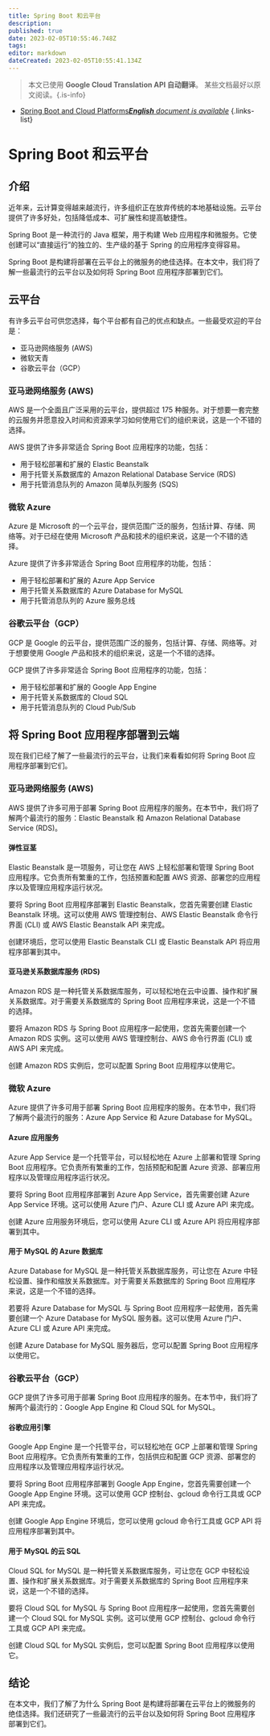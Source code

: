 ```yaml
---
title: Spring Boot 和云平台
description: 
published: true
date: 2023-02-05T10:55:46.748Z
tags: 
editor: markdown
dateCreated: 2023-02-05T10:55:41.134Z
---
```


> 本文已使用 **Google Cloud Translation API 自动翻译**。
某些文档最好以原文阅读。{.is-info}



- [Spring Boot and Cloud Platforms***English** document is available*](/en/Knowledge-base/Spring-Boot/spring-boot-and-cloud-platforms)
{.links-list}


# Spring Boot 和云平台

## 介绍

近年来，云计算变得越来越流行，许多组织正在放弃传统的本地基础设施。云平台提供了许多好处，包括降低成本、可扩展性和提高敏捷性。

Spring Boot 是一种流行的 Java 框架，用于构建 Web 应用程序和微服务。它使创建可以“直接运行”的独立的、生产级的基于 Spring 的应用程序变得容易。

Spring Boot 是构建将部署在云平台上的微服务的绝佳选择。在本文中，我们将了解一些最流行的云平台以及如何将 Spring Boot 应用程序部署到它们。

## 云平台

有许多云平台可供您选择，每个平台都有自己的优点和缺点。一些最受欢迎的平台是：

* 亚马逊网络服务 (AWS)
* 微软天青
* 谷歌云平台（GCP）

### 亚马逊网络服务 (AWS)

AWS 是一个全面且广泛采用的云平台，提供超过 175 种服务。对于想要一套完整的云服务并愿意投入时间和资源来学习如何使用它们的组织来说，这是一个不错的选择。

AWS 提供了许多非常适合 Spring Boot 应用程序的功能，包括：

* 用于轻松部署和扩展的 Elastic Beanstalk
* 用于托管关系数据库的 Amazon Relational Database Service (RDS)
* 用于托管消息队列的 Amazon 简单队列服务 (SQS)

### 微软 Azure

Azure 是 Microsoft 的一个云平台，提供范围广泛的服务，包括计算、存储、网络等。对于已经在使用 Microsoft 产品和技术的组织来说，这是一个不错的选择。

Azure 提供了许多非常适合 Spring Boot 应用程序的功能，包括：

* 用于轻松部署和扩展的 Azure App Service
* 用于托管关系数据库的 Azure Database for MySQL
* 用于托管消息队列的 Azure 服务总线

### 谷歌云平台（GCP）

GCP 是 Google 的云平台，提供范围广泛的服务，包括计算、存储、网络等。对于想要使用 Google 产品和技术的组织来说，这是一个不错的选择。

GCP 提供了许多非常适合 Spring Boot 应用程序的功能，包括：

* 用于轻松部署和扩展的 Google App Engine
* 用于托管关系数据库的 Cloud SQL
* 用于托管消息队列的 Cloud Pub/Sub

## 将 Spring Boot 应用程序部署到云端

现在我们已经了解了一些最流行的云平台，让我们来看看如何将 Spring Boot 应用程序部署到它们。

### 亚马逊网络服务 (AWS)

AWS 提供了许多可用于部署 Spring Boot 应用程序的服务。在本节中，我们将了解两个最流行的服务：Elastic Beanstalk 和 Amazon Relational Database Service (RDS)。

#### 弹性豆茎

Elastic Beanstalk 是一项服务，可让您在 AWS 上轻松部署和管理 Spring Boot 应用程序。它负责所有繁重的工作，包括预置和配置 AWS 资源、部署您的应用程序以及管理应用程序运行状况。

要将 Spring Boot 应用程序部署到 Elastic Beanstalk，您首先需要创建 Elastic Beanstalk 环境。这可以使用 AWS 管理控制台、AWS Elastic Beanstalk 命令行界面 (CLI) 或 AWS Elastic Beanstalk API 来完成。

创建环境后，您可以使用 Elastic Beanstalk CLI 或 Elastic Beanstalk API 将应用程序部署到其中。

#### 亚马逊关系数据库服务 (RDS)

Amazon RDS 是一种托管关系数据库服务，可以轻松地在云中设置、操作和扩展关系数据库。对于需要关系数据库的 Spring Boot 应用程序来说，这是一个不错的选择。

要将 Amazon RDS 与 Spring Boot 应用程序一起使用，您首先需要创建一个 Amazon RDS 实例。这可以使用 AWS 管理控制台、AWS 命令行界面 (CLI) 或 AWS API 来完成。

创建 Amazon RDS 实例后，您可以配置 Spring Boot 应用程序以使用它。

### 微软 Azure

Azure 提供了许多可用于部署 Spring Boot 应用程序的服务。在本节中，我们将了解两个最流行的服务：Azure App Service 和 Azure Database for MySQL。

#### Azure 应用服务

Azure App Service 是一个托管平台，可以轻松地在 Azure 上部署和管理 Spring Boot 应用程序。它负责所有繁重的工作，包括预配和配置 Azure 资源、部署应用程序以及管理应用程序运行状况。

要将 Spring Boot 应用程序部署到 Azure App Service，首先需要创建 Azure App Service 环境。这可以使用 Azure 门户、Azure CLI 或 Azure API 来完成。

创建 Azure 应用服务环境后，您可以使用 Azure CLI 或 Azure API 将应用程序部署到其中。

#### 用于 MySQL 的 Azure 数据库

Azure Database for MySQL 是一种托管关系数据库服务，可让您在 Azure 中轻松设置、操作和缩放关系数据库。对于需要关系数据库的 Spring Boot 应用程序来说，这是一个不错的选择。

若要将 Azure Database for MySQL 与 Spring Boot 应用程序一起使用，首先需要创建一个 Azure Database for MySQL 服务器。这可以使用 Azure 门户、Azure CLI 或 Azure API 来完成。

创建 Azure Database for MySQL 服务器后，您可以配置 Spring Boot 应用程序以使用它。

### 谷歌云平台（GCP）

GCP 提供了许多可用于部署 Spring Boot 应用程序的服务。在本节中，我们将了解两个最流行的：Google App Engine 和 Cloud SQL for MySQL。

#### 谷歌应用引擎

Google App Engine 是一个托管平台，可以轻松地在 GCP 上部署和管理 Spring Boot 应用程序。它负责所有繁重的工作，包括供应和配置 GCP 资源、部署您的应用程序以及管理应用程序运行状况。

要将 Spring Boot 应用程序部署到 Google App Engine，您首先需要创建一个 Google App Engine 环境。这可以使用 GCP 控制台、gcloud 命令行工具或 GCP API 来完成。

创建 Google App Engine 环境后，您可以使用 gcloud 命令行工具或 GCP API 将应用程序部署到其中。

#### 用于 MySQL 的云 SQL

Cloud SQL for MySQL 是一种托管关系数据库服务，可让您在 GCP 中轻松设置、操作和扩展关系数据库。对于需要关系数据库的 Spring Boot 应用程序来说，这是一个不错的选择。

要将 Cloud SQL for MySQL 与 Spring Boot 应用程序一起使用，您首先需要创建一个 Cloud SQL for MySQL 实例。这可以使用 GCP 控制台、gcloud 命令行工具或 GCP API 来完成。

创建 Cloud SQL for MySQL 实例后，您可以配置 Spring Boot 应用程序以使用它。

## 结论

在本文中，我们了解了为什么 Spring Boot 是构建将部署在云平台上的微服务的绝佳选择。我们还研究了一些最流行的云平台以及如何将 Spring Boot 应用程序部署到它们。